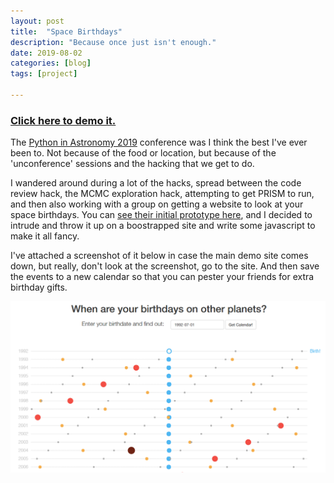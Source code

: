 ```yaml
---
layout: post
title:  "Space Birthdays"
description: "Because once just isn't enough."
date: 2019-08-02
categories: [blog]
tags: [project]

---
```


###  [Click here to demo it.](https://samreay.github.io/SpaceBirthdays)


The [Python in Astronomy 2019](http://openastronomy.org/pyastro/2019/) conference was I 
think the best I've ever been to. Not because of the food or location, but because
of the 'unconference' sessions and the hacking that we get to do.

I wandered around during a lot of the hacks, spread between the code review hack,
the MCMC exploration hack, attempting to get PRISM to run, and then also 
working with a group on getting a website to look at your space birthdays. You can [see their initial prototype here](http://cakedays.space/),
and I decided to intrude and throw it up on a boostrapped site and write some javascript to make it all fancy.

I've attached a screenshot of it below in case the main demo site comes down, but really, don't 
look at the screenshot, go to the site. And then save the events to a new calendar so that you 
can pester your friends for extra birthday gifts. 


![](screenshot.png)